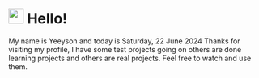  <h1>
    <img src="https://emojis.slackmojis.com/emojis/images/1643510097/45343/hi.gif?1643510097" width="30"/> 
    Hello!
 </h1>
 <p>
    My name is Yeeyson and today is Saturday, 22 June 2024
    Thanks for visiting my profile, I have some test projects going on others are done learning projects and others are real projects.
    Feel free to watch and use them.
 </p>